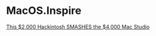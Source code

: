 # MacOS.Inspire
[This $2,000 Hackintosh SMASHES the $4,000 Mac Studio](https://youtu.be/UIbTB0ZVxno)
